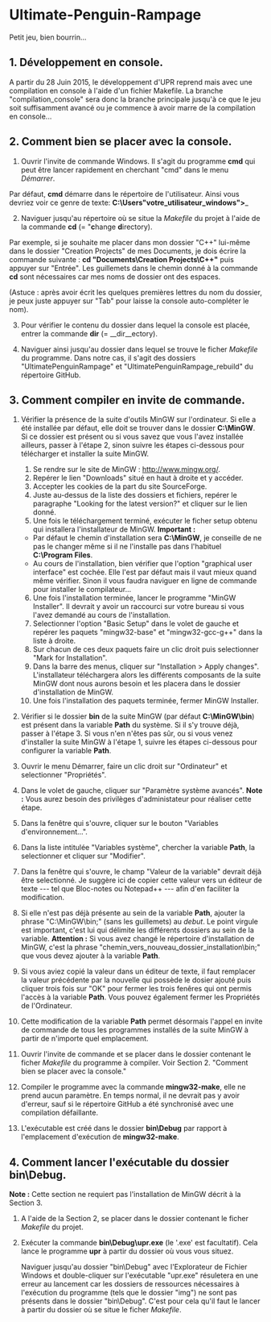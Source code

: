 # Ultimate-Penguin-Rampage

Petit jeu, bien bourrin...

## 1. Développement en console.

A partir du 28 Juin 2015, le développement d'UPR reprend mais avec une compilation en console à l'aide d'un fichier Makefile. La branche "compilation_console" sera donc la branche principale jusqu'à ce que le jeu soit suffisamment avancé ou je commence à avoir marre de la compilation en console...

## 2. Comment bien se placer avec la console.

1. Ouvrir l'invite de commande Windows. Il s'agit du programme __cmd__ qui peut être lancer rapidement en cherchant "cmd" dans le menu _Démarrer_.

  Par défaut, __cmd__ démarre dans le répertoire de l'utilisateur. Ainsi vous devriez voir ce genre de texte:
  __C:\Users\"votre_utilisateur_windows">___
	
2. Naviguer jusqu'au répertoire où se situe la _Makefile_ du projet à l'aide de la commande __cd__ (= "**c**hange **d**irectory).
  
  Par exemple, si je souhaite me placer dans mon dossier "C++" lui-même dans le dossier "Creation Projects" de mes Documents, je dois écrire la commande suivante :  __cd "Documents\Creation Projects\C++"__ puis appuyer sur "Entrée". Les guillemets dans le chemin donné à la commande __cd__ sont nécessaires car mes noms de dossier ont des espaces.

  (Astuce : après avoir écrit les quelques premières lettres du nom du dossier, je peux juste appuyer sur "Tab" pour laisse la console auto-compléter le nom).
  
3. Pour vérifier le contenu du dossier dans lequel la console est placée, entrer la commande __dir__ (= __dir__ectory).

4. Naviguer ainsi jusqu'au dossier dans lequel se trouve le ficher _Makefile_ du programme. Dans notre cas, il s'agit des dossiers "UltimatePenguinRampage" et "UltimatePenguinRampage_rebuild" du répertoire GitHub.

## 3. Comment compiler en invite de commande.

1. Vérifier la présence de la suite d'outils MinGW sur l'ordinateur. Si elle a été installée par défaut, elle doit se trouver dans le dossier __C:\MinGW__. Si ce dossier est présent ou si vous savez que vous l'avez installée ailleurs, passer à l'étape 2, sinon suivre les étapes ci-dessous pour télécharger et installer la suite MinGW.
    1. Se rendre sur le site de MinGW : http://www.mingw.org/.
    2. Repérer le lien "Downloads" situé en haut à droite et y accéder.
    3. Accepter les cookies de la part du site SourceForge.
    4. Juste au-dessus de la liste des dossiers et fichiers, repérer le paragraphe "Looking for the latest version?" et cliquer sur le lien donné.
    5. Une fois le téléchargement terminé, exécuter le ficher setup obtenu qui installera l'installateur de MinGW. __Important :__
      - Par défaut le chemin d'installation sera __C:\MinGW__, je conseille de ne pas le changer même si il ne l'installe pas dans l'habituel __C:\Program Files__.
      - Au cours de l'installation, bien vérifier que l'option "graphical user interface" est cochée. Elle l'est par défaut mais il vaut mieux quand même vérifier. Sinon il vous faudra naviguer en ligne de commande pour installer le compilateur...
    6. Une fois l'installation terminée, lancer le programme "MinGW Installer". Il devrait y avoir un raccourci sur votre bureau si vous l'avez demandé au cours de l'installation.
    7. Selectionner l'option "Basic Setup" dans le volet de gauche et repérer les paquets "mingw32-base" et "mingw32-gcc-g++" dans la liste à droite.
    8. Sur chacun de ces deux paquets faire un clic droit puis selectionner "Mark for Installation".
    9. Dans la barre des menus, cliquer sur "Installation > Apply changes". L'installateur téléchargera alors les différents composants de la suite MinGW dont nous aurons besoin et les placera dans le dossier d'installation de MinGW.
    10. Une fois l'installation des paquets terminée, fermer MinGW Installer.

2. Vérifier si le dossier __bin__ de la suite MinGW (par défaut __C:\MinGW\bin__) est présent dans la variable __Path__ du système. Si il s'y trouve déjà, passer à l'étape 3. Si vous n'en n'êtes pas sûr, ou si vous venez d'installer la suite MinGW à l'étape 1, suivre les étapes ci-dessous pour configurer la variable __Path__.
  1. Ouvrir le menu Démarrer, faire un clic droit sur "Ordinateur" et selectionner "Propriétés".
  2. Dans le volet de gauche, cliquer sur "Paramètre système avancés". __Note :__ Vous aurez besoin des privilèges d'administateur pour réaliser cette étape.
  3. Dans la fenêtre qui s'ouvre, cliquer sur le bouton "Variables d'environnement...".
  4. Dans la liste intitulée "Variables système", chercher la variable __Path__, la selectionner et cliquer sur "Modifier".
  5. Dans la fenêtre qui s'ouvre, le champ "Valeur de la variable" devrait déjà être selectionné. Je suggère ici de copier cette valeur vers un éditeur de texte --- tel que Bloc-notes ou Notepad++ --- afin d'en faciliter la modification.
  6. Si elle n'est pas déjà présente au sein de la variable __Path__, ajouter la phrase "C:\MinGW\bin;" (sans les guillemets) au _debut_. Le point virgule est important, c'est lui qui délimite les différents dossiers au sein de la variable. __Attention :__ Si vous avez changé le répertoire d'installation de MinGW, c'est la phrase "chemin_vers_nouveau_dossier_installation\bin;" que vous devez ajouter à la variable __Path__.
  7. Si vous aviez copié la valeur dans un éditeur de texte, il faut remplacer la valeur précédente par la nouvelle qui possède le dosier ajouté puis cliquer trois fois sur "OK" pour fermer les trois fenêres qui ont permis l'accès à la variable __Path__. Vous pouvez également fermer les Propriétés de l'Ordinateur.
  8. Cette modification de la variable __Path__ permet désormais l'appel en invite de commande de tous les programmes installés de la suite MinGW à partir de n'importe quel emplacement.

3. Ouvrir l'invite de commande et se placer dans le dossier contenant le ficher _Makefile_ du programme à compiler. Voir Section 2. "Comment bien se placer avec la console."

4. Compiler le programme avec la commande __mingw32-make__, elle ne prend aucun paramètre. En temps normal, il ne devrait pas y avoir d'erreur, sauf si le répertoire GitHub a été synchronisé avec une compilation défaillante.

5. L'exécutable est créé dans le dossier __bin\Debug__ par rapport à l'emplacement d'exécution de __mingw32-make__.

## 4. Comment lancer l'exécutable du dossier __bin\Debug__.

__Note :__ Cette section ne requiert pas l'installation de MinGW décrit à la Section 3.

1. A l'aide de la Section 2, se placer dans le dossier contenant le ficher _Makefile_ du projet.

2. Exécuter la commande __bin\Debug\upr.exe__ (le '.exe' est facultatif). Cela lance le programme __upr__ à partir du dossier où vous vous situez. 

	Naviguer jusqu'au dossier "bin\Debug" avec l'Explorateur de Fichier Windows et double-cliquer sur l'exécutable "upr.exe" résuletera en une erreur au lancement car les dossiers de ressources nécessaires à l'exécution du programme (tels que le dossier "img") ne sont pas présents dans le dossier "bin\Debug". C'est pour cela qu'il faut le lancer à partir du dossier où se situe le ficher _Makefile_.
